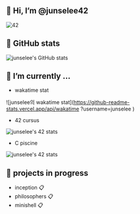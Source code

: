 

👋 Hi, I’m @junselee42
--------
  ![42](https://badgen.net/badge/Born2Code/junselee/blue?cache=86400&icon=https://meta.intra.42.fr/assets/42_logo-7dfc9110a5319a308863b96bda33cea995046d1731cebb735e41b16255106c12.svg)

🌱 GitHub stats
--------

![junselee's GitHub stats](https://github-readme-stats.vercel.app/api?username=junselee42&theme=tokyonight&show_icons=true&count_private=true)

🌱 I’m currently ...
-------
- wakatime stat

![junselee의 wakatime stat](https://github-readme-stats.vercel.app/api/wakatime ?username=junselee )


-  42 cursus

![junselee's 42 stats](https://badge42.herokuapp.com/api/stats/junselee?privacyEmail=true)


- C piscine 

![junselee's 42 stats](https://badge42.herokuapp.com/api/stats/junselee?cursus=C%20Piscine)

🌱 projects in progress
--------
  - inception 📋
  - philosophers 📋
  - minishell 📋
<!---
junselee42/junselee42 is a ✨ special ✨ repository because its `README.md` (this file) appears on your GitHub profile.
You can click the Preview link to take a look at your changes.
--->

